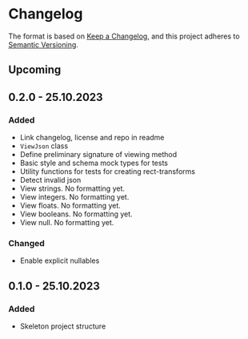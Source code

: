 ﻿# Changelog

The format is based on [Keep a Changelog](https://keepachangelog.com/en/1.0.0/),
and this project adheres
to [Semantic Versioning](https://semver.org/spec/v2.0.0.html).

## Upcoming

## 0.2.0 - 25.10.2023

### Added

- Link changelog, license and repo in readme
- `ViewJson` class
- Define preliminary signature of viewing method
- Basic style and schema mock types for tests
- Utility functions for tests for creating rect-transforms
- Detect invalid json
- View strings. No formatting yet.
- View integers. No formatting yet.
- View floats. No formatting yet.
- View booleans. No formatting yet.
- View null. No formatting yet.

### Changed

- Enable explicit nullables

## 0.1.0 - 25.10.2023

### Added

- Skeleton project structure